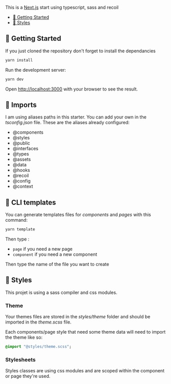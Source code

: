 This is a [Next.js](https://nextjs.org/) start using typescript, sass and recoil 

- [🏁  Getting Started](#🏁-getting-started)
- [💅 Styles](#💅-styles)


## 🏁  Getting Started

If you just cloned the repository don't forget to install the dependancies
```bash
yarn install
```

Run the development server:

```bash
yarn dev
```

Open [http://localhost:3000](http://localhost:3000) with your browser to see the result.

## 📝 Imports

I am using aliases paths in this starter. You can add your own in the *tsconfig.json* file. 
These are the aliases already configured: 
 - @components
 - @styles
 - @public
 - @interfaces
 - @types
 - @assets
 - @data
 - @hooks
 - @recoil
 - @config
 - @context



## 📝 CLI templates

You can generate templates files for *components* and *pages* with this command: 

```bash
yarn template
```
Then type :
 - ``page`` if you need a new page
 - ``component`` if you need a new component
 
Then type the name of the file  you want to create


## 💅 Styles
This projet is using a sass compiler and css modules. 

### Theme
Your themes files are stored in the *styles/theme* folder and should be imported in the *theme.scss* file.

Each components/page style that need some theme data will need to import the theme like so: 
```sass
@import "@styles/theme.scss";
```

### Stylesheets
Styles classes are using css modules and are scoped within the component or page they're used.



 
 
